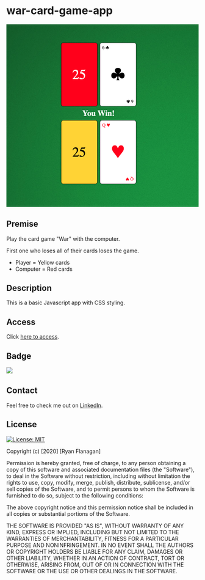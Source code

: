 # war-card-game-app
![](./images/war_card-game-js.png)

## Premise
Play the card game "War" with the computer.

First one who loses all of their cards loses the game.

* Player = Yellow cards
* Computer = Red cards

## Description
This is a basic Javascript app with CSS styling.

## Access
Click [here to access](https://rflanagan82.github.io/war-card-game-app/).

## Badge
![](https://img.shields.io/badge/RFlanagan82-Do%20it%20for%20the%20users-green)
## Contact
Feel free to check me out on [LinkedIn](https://www.linkedin.com/in/ryanflanagan82/).
## License

[![License: MIT](https://img.shields.io/badge/License-MIT-yellow.svg)](https://opensource.org/licenses/MIT)

Copyright (c) [2020] [Ryan Flanagan]

Permission is hereby granted, free of charge, to any person obtaining a copy of this software and associated documentation files (the "Software"), to deal in the Software without restriction, including without limitation the rights to use, copy, modify, merge, publish, distribute, sublicense, and/or sell copies of the Software, and to permit persons to whom the Software is furnished to do so, subject to the following conditions:

The above copyright notice and this permission notice shall be included in all copies or substantial portions of the Software.

THE SOFTWARE IS PROVIDED "AS IS", WITHOUT WARRANTY OF ANY KIND, EXPRESS OR IMPLIED, INCLUDING BUT NOT LIMITED TO THE WARRANTIES OF MERCHANTABILITY, FITNESS FOR A PARTICULAR PURPOSE AND NONINFRINGEMENT. IN NO EVENT SHALL THE AUTHORS OR COPYRIGHT HOLDERS BE LIABLE FOR ANY CLAIM, DAMAGES OR OTHER LIABILITY, WHETHER IN AN ACTION OF CONTRACT, TORT OR OTHERWISE, ARISING FROM, OUT OF OR IN CONNECTION WITH THE SOFTWARE OR THE USE OR OTHER DEALINGS IN THE SOFTWARE.

